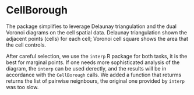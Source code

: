 CellBorough
==================

The package simplifies to leverage Delaunay triangulation and the dual Voronoi diagrams on the cell spatial data. Delaunay triangulation shown the adjacent points (cells) for each cell; Voronoi cell square shows the area that the cell controls.

After careful selection, we use the `interp` R package for both tasks, it is the best for marginal points. If one needs more sophisticated analysis of the diagram, the `interp` can be used derectly, and the results will be in accordance with the `CellBorough` calls.  We added a function that returms returns the list of pairwise neignbours, the original one provided by `interp` was too slow.
